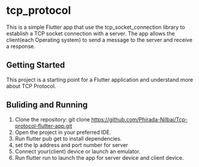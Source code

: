 # tcp_protocol

This is a simple Flutter app that use the tcp_socket_connection library to establish a TCP socket connection with a server. 
The app allows the client(each Operating system) to send a message to the server and receive a response.

## Getting Started

This project is a starting point for a Flutter application and understand more about TCP Protocol.

## Buliding and Running 
1. Clone the repository: git clone https://github.com/Phirada-Nilbai/Tcp-protocol-flutter-app.git
2. Open the project in your preferred IDE.
3. Run flutter pub get to install dependencies.
4. set the Ip address and port number for server     
5. Connect your(client) device or launch an emulator.
6. Run flutter run to launch the app for server device and client device.
 


